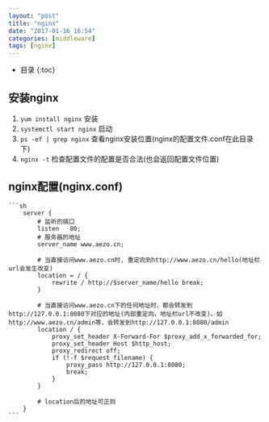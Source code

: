```yaml
---
layout: "post"
title: "nginx"
date: "2017-01-16 16:54"
categories: [middleware]
tags: [nginx]
---
```


* 目录
{:toc}

## 安装nginx

1. `yum install nginx` 安装
2. `systemctl start nginx` 启动
3. `ps -ef | grep nginx` 查看nginx安装位置(nginx的配置文件.conf在此目录下)
2. `nginx -t` 检查配置文件的配置是否合法(也会返回配置文件位置)

## nginx配置(nginx.conf)

    ```sh
        server {
            # 监听的端口
            listen   80;
            # 服务器的地址              
            server_name www.aezo.cn;

            # 当直接访问www.aezo.cn时, 重定向到http://www.aezo.cn/hello(地址栏url会发生改变)
    		location = / {
    			rewrite / http://$server_name/hello break;
            }

            # 当直接访问www.aezo.cn下的任何地址时，都会转发到http://127.0.0.1:8080下对应的地址(内部重定向，地址栏url不改变)。如http://www.aezo.cn/admin等，会转发到http://127.0.0.1:8080/admin
            location / {
    			proxy_set_header X-Forward-For $proxy_add_x_forwarded_for;
    			proxy_set_header Host $http_host;
    			proxy_redirect off;
    			if (!-f $request_filename) {
    				proxy_pass http://127.0.0.1:8080;  
    				break;
    			}
            }

            # location后的地址可正则
    	}
    ```
